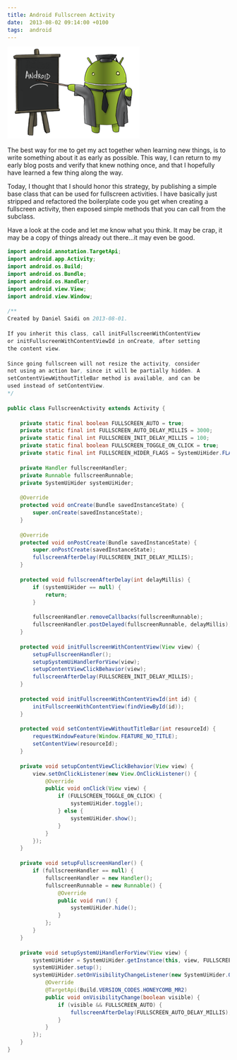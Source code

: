 ```yaml
---
title: Android Fullscreen Activity
date:  2013-08-02 09:14:00 +0100
tags:  android
---
```


![Counter](/assets/blog/2013-08-05-android.png)

The best way for me to get my act together when learning new things, is to write
something about it as early as possible. This way, I can return to my early blog
posts and verify that knew nothing once, and that I hopefully have learned a few
thing along the way.

Today, I thought that I should honor this strategy, by publishing a simple base
class that can be used for fullscreen activities. I have basically just stripped
and refactored the boilerplate code you get when creating a fullscreen activity,
then exposed simple methods that you can call from the subclass.

Have a look at the code and let me know what you think. It may be crap, it may be
a copy of things already out there...it may even be good.

```java
import android.annotation.TargetApi;
import android.app.Activity;
import android.os.Build;
import android.os.Bundle;
import android.os.Handler;
import android.view.View;
import android.view.Window;

/**
Created by Daniel Saidi on 2013-08-01.

If you inherit this class, call initFullscreenWithContentView
or initFullscreenWithContentViewId in onCreate, after setting
the content view.

Since going fullscreen will not resize the activity, consider
not using an action bar, since it will be partially hidden. A
setContentViewWithoutTitleBar method is available, and can be
used instead of setContentView.
*/

public class FullscreenActivity extends Activity {

    private static final boolean FULLSCREEN_AUTO = true;
    private static final int FULLSCREEN_AUTO_DELAY_MILLIS = 3000;
    private static final int FULLSCREEN_INIT_DELAY_MILLIS = 100;
    private static final boolean FULLSCREEN_TOGGLE_ON_CLICK = true;
    private static final int FULLSCREEN_HIDER_FLAGS = SystemUiHider.FLAG_HIDE_NAVIGATION;

    private Handler fullscreenHandler;
    private Runnable fullscreenRunnable;
    private SystemUiHider systemUiHider;

    @Override
    protected void onCreate(Bundle savedInstanceState) {
        super.onCreate(savedInstanceState);
    }

    @Override
    protected void onPostCreate(Bundle savedInstanceState) {
        super.onPostCreate(savedInstanceState);
        fullscreenAfterDelay(FULLSCREEN_INIT_DELAY_MILLIS);
    }

    protected void fullscreenAfterDelay(int delayMillis) {
        if (systemUiHider == null) {
            return;
        }

        fullscreenHandler.removeCallbacks(fullscreenRunnable);
        fullscreenHandler.postDelayed(fullscreenRunnable, delayMillis);
    }

    protected void initFullscreenWithContentView(View view) {
        setupFullscreenHandler();
        setupSystemUiHandlerForView(view);
        setupContentViewClickBehavior(view);
        fullscreenAfterDelay(FULLSCREEN_INIT_DELAY_MILLIS);
    }

    protected void initFullscreenWithContentViewId(int id) {
        initFullscreenWithContentView(findViewById(id));
    }

    protected void setContentViewWithoutTitleBar(int resourceId) {
        requestWindowFeature(Window.FEATURE_NO_TITLE);
        setContentView(resourceId);
    }

    private void setupContentViewClickBehavior(View view) {
        view.setOnClickListener(new View.OnClickListener() {
            @Override
            public void onClick(View view) {
                if (FULLSCREEN_TOGGLE_ON_CLICK) {
                    systemUiHider.toggle();
                } else {
                    systemUiHider.show();
                }
            }
        });
    }

    private void setupFullscreenHandler() {
        if (fullscreenHandler == null) {
            fullscreenHandler = new Handler();
            fullscreenRunnable = new Runnable() {
                @Override
                public void run() {
                    systemUiHider.hide();
                }
            };
        }
    }

    private void setupSystemUiHandlerForView(View view) {
        systemUiHider = SystemUiHider.getInstance(this, view, FULLSCREEN_HIDER_FLAGS);
        systemUiHider.setup();
        systemUiHider.setOnVisibilityChangeListener(new SystemUiHider.OnVisibilityChangeListener() {
            @Override
            @TargetApi(Build.VERSION_CODES.HONEYCOMB_MR2)
            public void onVisibilityChange(boolean visible) {
                if (visible && FULLSCREEN_AUTO) {
                    fullscreenAfterDelay(FULLSCREEN_AUTO_DELAY_MILLIS);
                }
            }
        });
    }
}
```